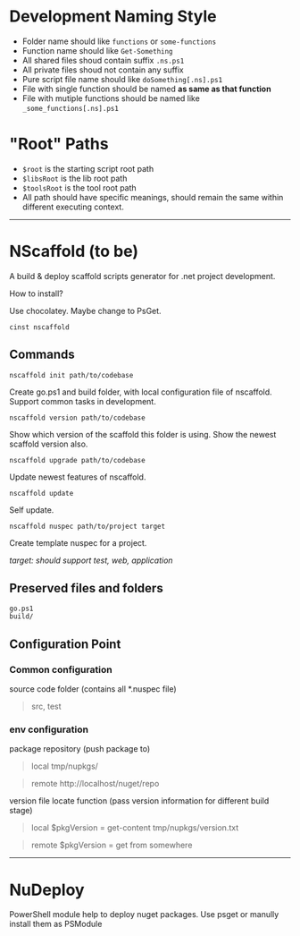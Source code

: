 Development Naming Style
=========

* Folder name should like `functions` or `some-functions`
* Function name should like `Get-Something`
* All shared files shoud contain suffix `.ns.ps1`
* All private files shoud not contain any suffix
* Pure script file name should like `doSomething[.ns].ps1`
* File with single function should be named **as same as that function**
* File with mutiple functions should be named like `_some_functions[.ns].ps1`

"Root" Paths
========

* `$root` is the starting script root path
* `$libsRoot` is the lib root path
* `$toolsRoot` is the tool root path
* All path should have specific meanings, should remain the same within different executing context. 


------------------------------

NScaffold (to be)
=========
A build &amp; deploy scaffold scripts generator for .net project development. 

How to install? 

Use chocolatey. Maybe change to PsGet.  

    cinst nscaffold

Commands 
-------------------

    nscaffold init path/to/codebase
    
Create go.ps1 and build folder, with local configuration file of nscaffold. Support common tasks in development. 

    nscaffold version path/to/codebase
Show which version of the scaffold this folder is using. Show the newest scaffold version also. 

    nscaffold upgrade path/to/codebase
Update newest features of nscaffold. 

    nscaffold update
Self update.

    nscaffold nuspec path/to/project target
Create template nuspec for a project. 

_target: should support test, web, application_


Preserved files and folders
--------------
    go.ps1
    build/

Configuration Point
------------------------

### Common configuration

source code folder (contains all *.nuspec file)
> src, test

### env configuration
package repository (push package to)

> local tmp/nupkgs/ 

> remote http://localhost/nuget/repo

version file locate function (pass version information for different build stage)
> local $pkgVersion = get-content tmp/nupkgs/version.txt

> remote $pkgVersion = get from somewhere

----------------

NuDeploy
============

PowerShell module help to deploy nuget packages. 
Use psget or manully install them as PSModule
